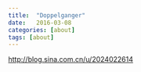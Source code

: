 ```yaml
---
title:  "Doppelganger"
date:   2016-03-08
categories: [about]
tags: [about]
---
```

http://blog.sina.com.cn/u/2024022614
